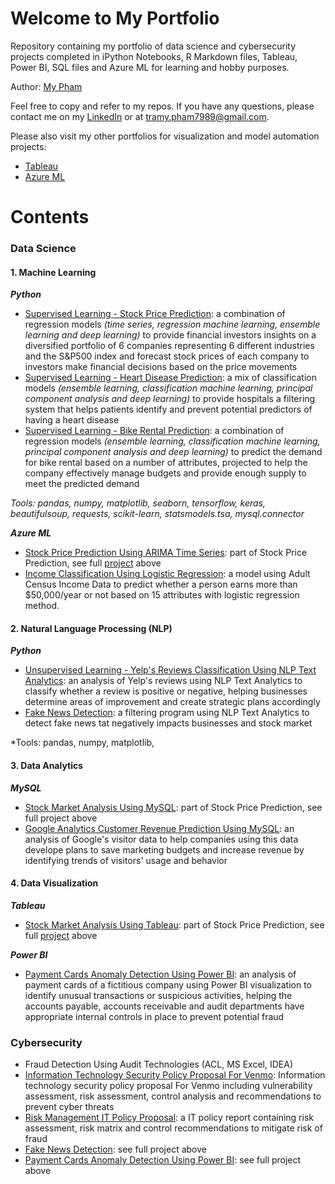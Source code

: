 # Welcome to My Portfolio
Repository containing my portfolio of data science and cybersecurity projects completed in iPython Notebooks, R Markdown files, Tableau, Power BI, SQL files and Azure ML for learning and hobby purposes.

Author: [My Pham](https://github.com/mypham14)

Feel free to copy and refer to my repos. If you have any questions, please contact me on my [LinkedIn](https://www.linkedin.com/in/mytrapham/) or at tramy.pham7989@gmail.com. 

Please also visit my other portfolios for visualization and model automation projects: 
- [Tableau](https://public.tableau.com/profile/my.tra.pham)
- [Azure ML](https://gallery.azure.ai/Home/Author?authorid=C64394424E5213619852FA330E95098630EC7C9F58B8E7FE8C2432189A92A3A7&skip=0&categories=%5B%229%22%5D&orderby=trending%20desc&tabtype=2&entityskip=0&collectionskip=0)

# Contents
### Data Science
#### 1. Machine Learning
_**Python**_
- [Supervised Learning - Stock Price Prediction](https://github.com/mypham14/stock-price-prediction): a combination of regression models *(time series, regression machine learning, ensemble learning and deep learning)* to provide financial investors insights on a diversified portfolio of 6 companies representing 6 different industries and the S&P500 index and forecast stock prices of each company to investors make financial decisions based on the price movements
- [Supervised Learning - Heart Disease Prediction](https://github.com/mypham14/heart-disease-prediction/blob/master/README.md): a mix of classification models *(ensemble learning, classification machine learning, principal component analysis and deep learning)* to provide hospitals a filtering system that helps patients identify and prevent potential predictors of having a heart disease 
- [Supervised Learning - Bike Rental Prediction](https://github.com/mypham14/bike-rental-prediction): a combination of regression models *(ensemble learning, classification machine learning, principal component analysis and deep learning)* to predict the demand for bike rental based on a number of attributes, projected to help the company effectively manage budgets and provide enough supply to meet the predicted demand

*Tools: pandas, numpy, matplotlib, seaborn, tensorflow, keras, beautifulsoup, requests, scikit-learn, statsmodels.tsa, mysql.connector*

_**Azure ML**_
- [Stock Price Prediction Using ARIMA Time Series](https://gallery.azure.ai/Experiment/Stock-Price-Prediction-2): part of Stock Price Prediction, see full [project](https://github.com/mypham14/stock-price-prediction) above
- [Income Classification Using Logistic Regression](https://gallery.azure.ai/Experiment/Income-Classification-Using-Logistic-Regression): a model using Adult Census Income Data to predict whether a person earns more than $50,000/year or not based on 15 attributes with logistic regression method.

#### 2. Natural Language Processing (NLP)
_**Python**_
- [Unsupervised Learning - Yelp's Reviews Classification Using NLP Text Analytics](https://github.com/mypham14/yelp-review-nlp): an analysis of Yelp's reviews using NLP Text Analytics to classify whether a review is positive or negative, helping businesses determine areas of improvement and create strategic plans accordingly
- [Fake News Detection](https://github.com/mypham14/fake-news-detection):  a filtering program using NLP Text Analytics to detect fake news tat negatively impacts businesses and stock market

*Tools: pandas, numpy, matplotlib,

#### 3. Data Analytics
_**MySQL**_
- [Stock Market Analysis Using MySQL](https://github.com/mypham14/stock-price-prediction): part of Stock Price Prediction, see full project above
- [Google Analytics Customer Revenue Prediction Using MySQL](https://github.com/mypham14/customer-revenue-prediction-mysql): an analysis of Google's visitor data to help companies using this data develope plans to save marketing budgets and increase revenue by identifying trends of visitors' usage and behavior

#### 4. Data Visualization
_**Tableau**_
- [Stock Market Analysis Using Tableau](https://public.tableau.com/profile/my.tra.pham#!/vizhome/StockMarketAnalysisPortfolioFocused/StockMarketAnalysis): part of Stock Price Prediction, see full [project](https://github.com/mypham14/stock-price-prediction) above

_**Power BI**_
- [Payment Cards Anomaly Detection Using Power BI](https://github.com/mypham14/pcard-anomaly-detection): an analysis of payment cards of a fictitious company using Power BI visualization to identify unusual transactions or suspicious activities, helping the accounts payable, accounts receivable and audit departments have appropriate internal controls in place to prevent potential fraud

### Cybersecurity
- Fraud Detection Using Audit Technologies (ACL, MS Excel, IDEA)
- [Information Technology Security Policy Proposal For Venmo](https://github.com/mypham14/it-security-policy): Information technology security policy proposal For Venmo including vulnerability assessment, risk assessment, control analysis and recommendations to prevent cyber threats
- [Risk Management IT Policy Proposal](https://github.com/mypham14/risk-management-policy): a IT policy report containing risk assessment, risk matrix and control recommendations to mitigate risk of fraud
- [Fake News Detection](https://github.com/mypham14/fake-news-detection): see full project above
- [Payment Cards Anomaly Detection Using Power BI](https://github.com/mypham14/pcard-anomaly-detection): see full project above
